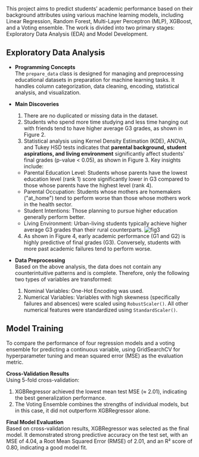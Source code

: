This project aims to predict students’ academic performance based on their background attributes using various machine learning models, including Linear Regression, Random Forest, Multi-Layer Perceptron (MLP), XGBoost, and a Voting ensemble. The work is divided into two primary stages: Exploratory Data Analysis (EDA) and Model Development.

## Exploratory Data Analysis
*   **Programming Concepts**<br>
    The `prepare_data` class is designed for managing and preprocessing educational datasets in preparation for machine learning tasks. It handles column categorization, data cleaning, encoding, statistical analysis, and visualization.
*   **Main Discoveries**
    1. There are no duplicated or missing data in the dataset.
    2. Students who spend more time studying and less time hanging out with friends tend to have higher average G3 grades, as shown in Figure 2.
    3. Statistical analysis using Kernel Density Estimation (KDE), ANOVA, and Tukey HSD tests indicates that **parental background, student aspirations, and living environment** significantly affect students' final grades (p-value < 0.05), as shown in Figure 3. Key insights include:
      - Parental Education Level: Students whose parents have the lowest education level (rank 1) score significantly lower in G3 compared to those whose parents have the highest level (rank 4).
      - Parental Occupation: Students whose mothers are homemakers ("at_home") tend to perform worse than those whose mothers work in the health sector.
      - Student Intentions: Those planning to pursue higher education generally perform better.
      - Living Environment: Urban-living students typically achieve higher average G3 grades than their rural counterparts.
![fig3](images/Fig3)

    4. As shown in Figure 4, early academic performance (G1 and G2) is highly predictive of final grades (G3). Conversely, students with more past academic failures tend to perform worse.

*   **Data Preprocessing** <br>
    Based on the above analysis, the data does not contain any counterintuitive patterns and is complete. Therefore, only the following two types of variables are transformed:
    1. Nominal Variables: One-Hot Encoding was used.
    2. Numerical Variables: Variables with high skewness (specifically failures and absences) were scaled using `RobustScaler()`. All other numerical features were standardized using `StandardScaler()`.

## Model Training
To compare the performance of four regression models and a voting ensemble for predicting a continuous variable, using GridSearchCV for hyperparameter tuning and mean squared error (MSE) as the evaluation metric.

**Cross-Validation Results** <br>
Using 5-fold cross-validation:
1. XGBRegressor achieved the lowest mean test MSE (≈ 2.01), indicating the best generalization performance.
2. The Voting Ensemble combines the strengths of individual models, but in this case, it did not outperform XGBRegressor alone.

**Final Model Evaluation** <br>
Based on cross-validation results, XGBRegressor was selected as the final model. It demonstrated strong predictive accuracy on the test set, with an MSE of 4.04, a Root Mean Squared Error (RMSE) of 2.01, and an R² score of 0.80, indicating a good model fit.
